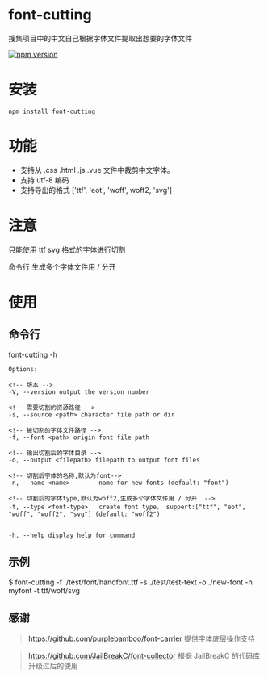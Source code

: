 # font-cutting

搜集项目中的中文自己根据字体文件提取出想要的字体文件

[![npm version](https://badge.fury.io/js/font-cutting.svg)](http://badge.fury.io/js/font-cutting)

# 安装

    npm install font-cutting

# 功能

- 支持从 .css .html .js .vue 文件中裁剪中文字体。
- 支持 utf-8 编码
- 支持导出的格式 ['ttf', 'eot', 'woff', woff2, 'svg']

# 注意

只能使用 ttf svg 格式的字体进行切割

命令行 生成多个字体文件用 / 分开

# 使用

## 命令行

font-cutting -h

    Options:

    <!-- 版本 -->
    -V, --version output the version number

    <!-- 需要切割的资源路径 -->
    -s, --source <path> character file path or dir

    <!-- 被切割的字体文件路径 -->
    -f, --font <path> origin font file path

    <!-- 输出切割后的字体目录 -->
    -o, --output <filepath> filepath to output font files

    <!-- 切割后字体的名称,默认为font-->
    -n, --name <name>        name for new fonts (default: "font")

    <!-- 切割后的字体type,默认为woff2,生成多个字体文件用 / 分开  -->
    -t, --type <font-type>   create font type。 suppert:["ttf", "eot", "woff", "woff2", "svg"] (default: "woff2")


    -h, --help display help for command

## 示例

$ font-cutting -f ./test/font/handfont.ttf -s ./test/test-text -o ./new-font -n myfont -t ttf/woff/svg

## 感谢

> <https://github.com/purplebamboo/font-carrier> 提供字体底层操作支持

> <https://github.com/JailBreakC/font-collector> 根据 JailBreakC 的代码库升级过后的使用
